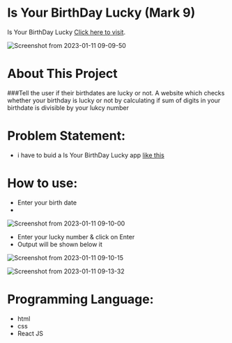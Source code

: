 # Is Your BirthDay Lucky (Mark 9)

Is Your BirthDay Lucky [Click here to visit](https://is-your-birthday-lucky-by-rohit.netlify.app/).

![Screenshot from 2023-01-11 09-09-50](https://user-images.githubusercontent.com/90442893/211712808-50dfa8bd-a8f9-470a-9f47-8901747dda8a.png)


# About This Project
###Tell the user if their birthdates are lucky or not.
A website which checks whether your birthday is lucky or not by calculating if sum of digits in your birthdate is divisible by your lukcy number

# Problem Statement: 
 - i have to buid a Is Your BirthDay Lucky app [like this ](https://neog.camp/guide/markEleven#markeleven)


# How to use:
 - Enter your birth date
 - 
![Screenshot from 2023-01-11 09-10-00](https://user-images.githubusercontent.com/90442893/211712833-3f71a058-bc5f-4038-8265-685bc77e8a8c.png)

 - Enter your lucky number & click on Enter
 - Output will be shown below it


![Screenshot from 2023-01-11 09-10-15](https://user-images.githubusercontent.com/90442893/211712857-697869e9-f910-45fd-a1b0-14f8d3281bc8.png)

![Screenshot from 2023-01-11 09-13-32](https://user-images.githubusercontent.com/90442893/211712868-f09cf1b3-1b05-4dcc-ae2e-4933441bf67c.png)


# Programming Language:
 - html
 - css 
 - React JS

